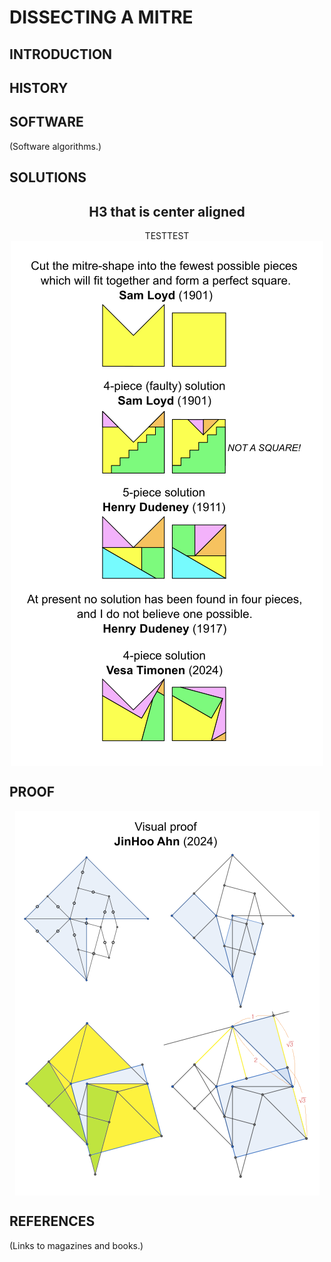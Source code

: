 # DISSECTING A MITRE

## INTRODUCTION

## HISTORY

## SOFTWARE
(Software algorithms.)

## SOLUTIONS

<h2 style="text-align: center;">H3 that is center aligned</h2>

<p align="center">
    TESTTEST
    <img src="images/mitre_presentation.png" align="top" />
</p>


## PROOF
<p align="center">
    <img src="images/visual_proof.png" align="top" />
</p>

## REFERENCES
(Links to magazines and books.)
